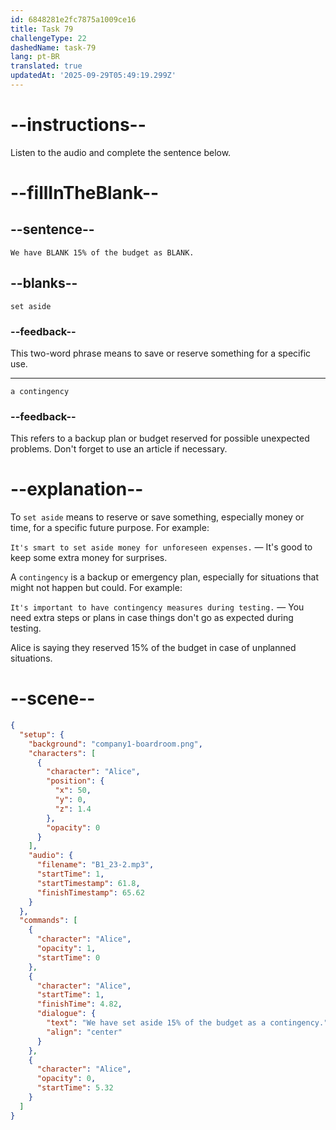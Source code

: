 ```yaml
---
id: 6848281e2fc7875a1009ce16
title: Task 79
challengeType: 22
dashedName: task-79
lang: pt-BR
translated: true
updatedAt: '2025-09-29T05:49:19.299Z'
---
```


<!-- (audio) Alice: We have set aside 15% of the budget as a contingency. -->

# --instructions--

Listen to the audio and complete the sentence below.

# --fillInTheBlank--

## --sentence--

`We have BLANK 15% of the budget as BLANK.`

## --blanks--

`set aside`

### --feedback--

This two-word phrase means to save or reserve something for a specific use.

---

`a contingency`

### --feedback--

This refers to a backup plan or budget reserved for possible unexpected problems. Don't forget to use an article if necessary.

# --explanation--

To `set aside` means to reserve or save something, especially money or time, for a specific future purpose. For example:

`It's smart to set aside money for unforeseen expenses.` — It's good to keep some extra money for surprises.

A `contingency` is a backup or emergency plan, especially for situations that might not happen but could. For example:

`It's important to have contingency measures during testing.` — You need extra steps or plans in case things don't go as expected during testing.

Alice is saying they reserved 15% of the budget in case of unplanned situations.

# --scene--

```json
{
  "setup": {
    "background": "company1-boardroom.png",
    "characters": [
      {
        "character": "Alice",
        "position": {
          "x": 50,
          "y": 0,
          "z": 1.4
        },
        "opacity": 0
      }
    ],
    "audio": {
      "filename": "B1_23-2.mp3",
      "startTime": 1,
      "startTimestamp": 61.8,
      "finishTimestamp": 65.62
    }
  },
  "commands": [
    {
      "character": "Alice",
      "opacity": 1,
      "startTime": 0
    },
    {
      "character": "Alice",
      "startTime": 1,
      "finishTime": 4.82,
      "dialogue": {
        "text": "We have set aside 15% of the budget as a contingency.",
        "align": "center"
      }
    },
    {
      "character": "Alice",
      "opacity": 0,
      "startTime": 5.32
    }
  ]
}
```
